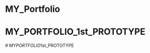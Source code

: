 # MY_Portfolio
# MY_PORTFOLIO_1st_PROTOTYPE
#   M Y _ P O R T F O L I O _ 1 s t _ P R O T O T Y P E  
 